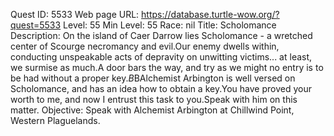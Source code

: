 Quest ID: 5533
Web page URL: https://database.turtle-wow.org/?quest=5533
Level: 55
Min Level: 55
Race: nil
Title: Scholomance
Description: On the island of Caer Darrow lies Scholomance - a wretched center of Scourge necromancy and evil.Our enemy dwells within, conducting unspeakable acts of depravity on unwitting victims... at least, we surmise as much.A door bars the way, and try as we might no entry is to be had without a proper key.$B$BAlchemist Arbington is well versed on Scholomance, and has an idea how to obtain a key.You have proved your worth to me, and now I entrust this task to you.Speak with him on this matter.
Objective: Speak with Alchemist Arbington at Chillwind Point, Western Plaguelands.
